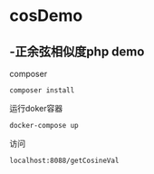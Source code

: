 # cosDemo
-正余弦相似度php demo
---
composer
```
composer install
```
运行doker容器
```
docker-compose up
```
访问
```
localhost:8088/getCosineVal
```